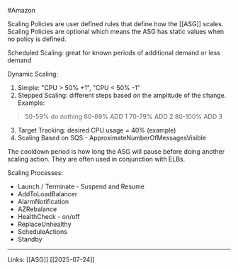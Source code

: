 #Amazon 

Scaling Policies are user defined rules that define how the [[ASG]] scales. Scaling Policies are optional  which means the ASG has static values when no policy is defined. 

Scheduled Scaling: great for known periods of additional demand or less demand

Dynamic Scaling: 

1. Simple: "CPU > 50% +1", "CPU < 50% -1"
2. Stepped Scaling: different steps based on the amplitude of the change. Example:

>50-59% do nothing
>60-69% ADD 1
>70-79% ADD 2
>80-100% ADD 3    

3. Target Tracking: desired CPU usage = 40% (example)
4. Scaling Based on SQS - ApproximateNumberOfMessagesVisible


The cooldown period is how long the ASG will pause before doing another scaling action. 
They are often used in conjunction with ELBs. 

Scaling Processes:

- Launch / Terminate - Suspend and Resume
- AddToLoadBalancer 
- AlarmNotification 
- AZRebalance
- HealthCheck - on/off
- ReplaceUnhealthy
- ScheduleActions
- Standby

---
Links:
[[ASG]]
[[2025-07-24]]